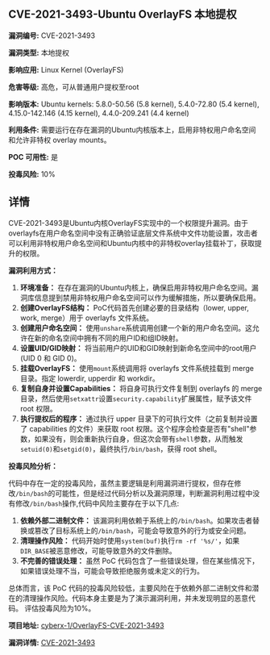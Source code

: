 ## CVE-2021-3493-Ubuntu OverlayFS 本地提权

**漏洞编号:** CVE-2021-3493

**漏洞类型:** 本地提权

**影响应用:** Linux Kernel (OverlayFS)

**危害等级:** 高危，可从普通用户提权至root

**影响版本:** Ubuntu kernels: 5.8.0-50.56 (5.8 kernel), 5.4.0-72.80 (5.4 kernel), 4.15.0-142.146 (4.15 kernel), 4.4.0-209.241 (4.4 kernel)

**利用条件:** 需要运行在存在漏洞的Ubuntu内核版本上，启用非特权用户命名空间和允许非特权 overlay mounts。

**POC 可用性:** 是

**投毒风险:** 10%

## 详情

CVE-2021-3493是Ubuntu内核OverlayFS实现中的一个权限提升漏洞。由于overlayfs在用户命名空间中没有正确验证底层文件系统中文件功能设置，攻击者可以利用非特权用户命名空间和Ubuntu内核中的非特权overlay挂载补丁，获取提升的权限。

**漏洞利用方式：**

1.  **环境准备：** 在存在漏洞的Ubuntu内核上，确保启用非特权用户命名空间。漏洞库信息提到禁用非特权用户命名空间可以作为缓解措施，所以要确保启用。
2.  **创建OverlayFS结构：** PoC代码首先创建必要的目录结构（lower, upper, work, merge）用于 overlayfs 文件系统。
3.  **创建用户命名空间：** 使用`unshare`系统调用创建一个新的用户命名空间。这允许在新的命名空间中拥有不同的用户ID和组ID映射。
4.  **设置UID/GID映射：** 将当前用户的UID和GID映射到新命名空间中的root用户 (UID 0 和 GID 0)。
5.  **挂载OverlayFS：** 使用`mount`系统调用将 overlayfs 文件系统挂载到 merge 目录。指定 lowerdir, upperdir 和 workdir。
6.  **复制自身并设置Capabilities：** 将自身可执行文件复制到 overlayfs 的 merge 目录，然后使用`setxattr`设置`security.capability`扩展属性，赋予该文件 root 权限。
7.  **执行提权后的程序：** 通过执行 upper 目录下的可执行文件（之前复制并设置了 capabilities 的文件）来获取 root 权限。这个程序会检查是否有"shell"参数，如果没有，则会重新执行自身，但这次会带有`shell`参数，从而触发`setuid(0)`和`setgid(0)`，最终执行`/bin/bash`，获得 root shell。

**投毒风险分析：**

代码中存在一定的投毒风险，虽然主要逻辑是利用漏洞进行提权，但存在修改`/bin/bash`的可能性，但是经过代码分析以及漏洞原理，判断漏洞利用过程中没有修改`/bin/bash`操作,代码中风险主要存在于以下几点:

1.  **依赖外部二进制文件：** 该漏洞利用依赖于系统上的`/bin/bash`。如果攻击者替换或篡改了目标系统上的`/bin/bash`，可能会导致意外的行为或安全问题。
2.  **清理操作风险：** 代码开始时使用`system(buf)`执行`rm -rf '%s/'`，如果`DIR_BASE`被恶意修改，可能导致意外的文件删除。
3.  **不完善的错误处理：** 虽然 PoC 代码包含了一些错误处理，但在某些情况下，如果错误处理不当，可能会导致拒绝服务或未定义的行为。

总体而言，该 PoC 代码的投毒风险较低，主要风险在于依赖外部二进制文件和潜在的清理操作风险。代码本身主要是为了演示漏洞利用，并未发现明显的恶意代码。 评估投毒风险为10%。


**项目地址:** [cyberx-1/OverlayFS-CVE-2021-3493](https://github.com/cyberx-1/OverlayFS-CVE-2021-3493)

**漏洞详情:** [CVE-2021-3493](https://nvd.nist.gov/vuln/detail/CVE-2021-3493)